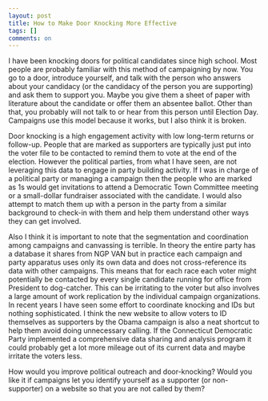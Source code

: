 ```yaml
---
layout: post
title: How to Make Door Knocking More Effective
tags: []
comments: on
---
```

I have been knocking doors for political candidates since high school. Most people are probably familiar with this method of campaigning by now. You go to a door, introduce yourself, and talk with the person who answers about your candidacy (or the candidacy of the person you are supporting) and ask them to support you. Maybe you give them a sheet of paper with literature about the candidate or offer them an absentee ballot. Other than that, you probably will not talk to or hear from this person until Election Day. Campaigns use this model because it works, but I also think it is broken.

Door knocking is a high engagement activity with low long-term returns or follow-up. People that are marked as supporters are typically just put into the voter file to be contacted to remind them to vote at the end of the election. However the political parties, from what I have seen, are not leveraging this data to engage in party building activity. If I was in charge of a political party or managing a campaign then the people who are marked as 1s would get invitations to attend a Democratic Town Committee meeting or a small-dollar fundraiser associated with the candidate. I would also attempt to match them up with a person in the party from a similar background to check-in with them and help them understand other ways they can get involved.

Also I think it is important to note that the segmentation and coordination among campaigns and canvassing is terrible. In theory the entire party has a database it shares from NGP VAN but in practice each campaign and party apparatus uses only its own data and does not cross-reference its data with other campaigns. This means that for each race each voter might potentially be contacted by every single candidate running for office from President to dog-catcher. This can be irritating to the voter but also involves a large amount of work replication by the individual campaign organizations. In recent years I have seen some effort to coordinate knocking and IDs but nothing sophisticated. I think the new website to allow voters to ID themselves as supporters by the Obama campaign is also a neat shortcut to help them avoid doing unnecessary calling. If the Connecticut Democratic Party implemented a comprehensive data sharing and analysis program it could probably get a lot more mileage out of its current data and maybe irritate the voters less.

How would you improve political outreach and door-knocking? Would you like it if campaigns let you identify yourself as a supporter (or non-supporter) on a website so that you are not called by them?
